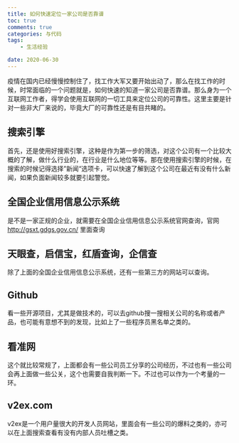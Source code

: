 ```yaml
---
title: 如何快速定位一家公司是否靠谱
toc: true
comments: true
categories: 与代码
tags: 
	- 生活经验

date: 2020-06-30
---
```


疫情在国内已经慢慢控制住了，找工作大军又要开始出动了，那么在找工作的时候，时常面临的一个问题就是，如何快速的知道一家公司是否靠谱。那么身为一个互联网工作者，得学会使用互联网的一切工具来定位公司的可靠性。这里主要是针对一些非大厂来说的，毕竟大厂的可靠性还是有目共睹的。

## 搜索引擎

首先，还是使用好搜索引擎，这种是作为第一步的筛选，对这个公司有一个比较大概的了解，做什么行业的，在行业是什么地位等等。那在使用搜索引擎的时候，在搜索的时候记得选择”新闻“选项卡，可以快速了解到这个公司在最近有没有什么新闻，如果负面新闻较多就要引起警觉。

## 全国企业信用信息公示系统

是不是一家正规的企业，就需要在全国企业信用信息公示系统官网查询，官网 http://gsxt.gdgs.gov.cn/ 里面查询


## 天眼查，启信宝，红盾查询，企信查

除了上面的全国企业信用信息公示系统，还有一些第三方的网站可以查询。

## Github

看一些开源项目，尤其是做技术的，可以去github搜一搜相关公司的名称或者产品，也可能有意想不到的发现，比如上了一些程序员黑名单之类的。

## 看准网

这个就比较常规了，上面都会有一些公司员工分享的公司经历，不过也有一些公司会再上面做一些公关，这个也需要自我判断一下。不过也可以作为一个考量的一环。

## v2ex.com

v2ex是一个用户量很大的开发人员网站，里面会有一些公司的爆料之类的，亦可以在上面搜索查看有没有内部人员吐槽之类。




